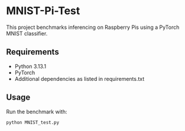 # MNIST-Pi-Test

This project benchmarks inferencing on Raspberry Pis using a PyTorch MNIST classifier.

## Requirements
- Python 3.13.1
- PyTorch
- Additional dependencies as listed in requirements.txt

## Usage
Run the benchmark with:
```bash
python MNIST_test.py

